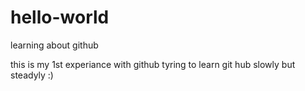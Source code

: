 # hello-world
learning about github

this is my 1st experiance with github
tyring to learn git hub slowly but steadyly :)
